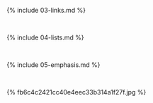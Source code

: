 
{% include 03-links.md %}

<br>

{% include 04-lists.md %}

<br>

{% include 05-emphasis.md %}

<br>

{% fb6c4c2421cc40e4eec33b314a1f27f.jpg %}
